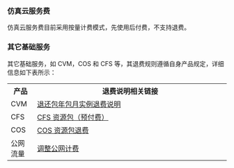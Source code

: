 ### 仿真云服务费
仿真云服务费目前采用按量计费模式，先使用后付费，不支持退费。

### 其它基础服务
其它基础服务，如 CVM，COS 和 CFS 等，其退费规则遵循自身产品规定，详细信息如下表所示：
<table>
<tr>
<th width="12%">产品</th>
<th>退费说明相关链接</th>
</tr>
<tr>
<td>CVM</td>
<td><a href="https://cloud.tencent.com/document/product/213/9711">退还包年包月实例退费说明</a></td>
</tr>
<tr>
<td>CFS</td>
<td><a href="https://cloud.tencent.com/document/product/582/47379">CFS 资源包（预付费）</a></td>
</tr>
<tr>
<td>COS</td>
<td><a href="https://cloud.tencent.com/document/product/436/55094">COS 资源包退费</a></td>
</tr>
<tr>
<td>公网流量</td>
<td><a href="https://cloud.tencent.com/document/product/213/10580">调整公网计费</a></td>
</tr>
</table>

